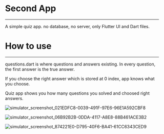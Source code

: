 # Second App

<hr>
A simple quiz app.
no database, no server, only Flutter UI and Dart files.

# How to use

<hr>
questions.dart is where questions and answers existing. 
In every question, the first answer is the true answer.

If you choose the right answer which is stored at 0 index, app knows what you choose.

Quiz app shows you how many questions you solved and choosed right answers.

![simulator_screenshot_021EDFC8-0039-491F-97E6-96E1A592CBF8](https://github.com/ssangttuce/FlutterEx2/assets/88099593/fa8a10c3-6efc-4ba9-afb8-e413ad653500)

![simulator_screenshot_06B92B2B-0DDA-4117-A8E8-88B461ACE3B2](https://github.com/ssangttuce/FlutterEx2/assets/88099593/c430e8e2-2f5d-4661-a809-fb09778e4ed6)

![simulator_screenshot_874221E0-D795-40F6-BA41-61CC6343CED9](https://github.com/ssangttuce/FlutterEx2/assets/88099593/6772a4ac-ff04-40df-9717-094a706608d9)
